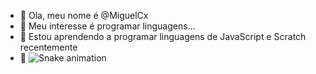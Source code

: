 - 👋 Ola, meu nome é @MiguelCx
- 👀 Meu interesse é programar linguagens...
- 🌱 Estou aprendendo a programar linguagens de JavaScript e Scratch recentemente
- 🦖 
![Snake animation](https://github.com/MiguelCx/MiguelCX/blob/output/github-contribution-grid-snake.svg)
